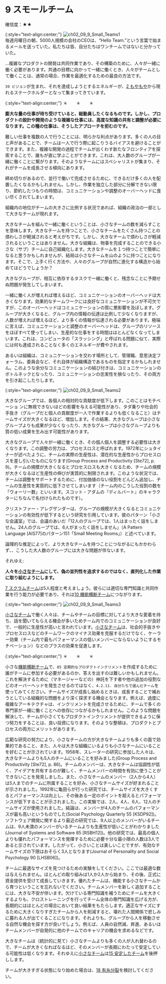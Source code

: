 # 9 スモールチーム

確信度：★★

{:style="text-align:center;"}
![ch02_09_9_Small_Teams1](Images/ch02_09_9_Small_Teams1.png)<br>
毎週月曜日の朝、5000人規模の会社のCEOは、“Hello Team.”という言葉で始まるメールを送っていた。私たちは皆、自分たちはワンチームではないと分かっていた。

...複雑なプロダクトの開発は共同作業であり、その構築のために、人々が一緒に働く必要があります。共通の目標に向かって一緒に働くとき、人々がチームとして働くことは、通常の場合、作業を最適化するための最良の方法です。

`39 ビジョン`​が生まれ、それを達成しようとするエネルギーが、[2 もやもや](ch02_02_2_The_Mist.md)から現れるステークホルダーとなって集まってきています。

{:style="text-align:center;"}
＊　　＊　　＊

**膨大な量の仕事が待ち受けていると、総動員したくなるものです。しかし、プロダクトの設計や開発のような複雑な仕事には、高度な知識の共有と調整が必要になります。この種の仕事は、そうしたアプローチを拒むのです。**

難しい仕事を複数の人で行うことには、明らかな利点があります。多くの人の目と声があることで、チームは一人で行う際に起こりうるバイアスを避けることができます。また、複雑な開発の過程でチームが出くわす新たなフロンティアを探索することで、誰もが直に学ぶことができます。これは、大人数のグループが一緒に働くことに繋がります。そのようなチームにはスペシャリストが集まり、それがチームを成長させる傾向にあります。

締め切りがあるので、並行で働いて完成させるために、できるだけ多くの人を配置したくなるかもしれません。しかし、作業を独立した部分に分解できない限り、節約したつもりの時間は、コミュニケーションや調整のオーバーヘッドに食い尽くされてしまいます。

組織内の地位がチームの大きさに比例する状況であれば、組織の政治の一部として大きなチームが現れます。

大きなチームを組んで一緒に働くということは、小さなチームの数を減らすことを意味します。大きなチームを持つことで、小さなチームをたくさん持つことの煩わしさが軽減されると考えがちです。しかし、大きなチームで煩わしさが軽減されるということはありません。大きな組織は、物事を完成することのできる小さな（サブ）チームに自己組織化します。大きなチームを１つ持つことで簡単になると思うかもしれませんが、結局は小さなチームを山のように持つことになります。そこで、上手く行く方法や、人々のグループが自然に進化する構造から始めてはどうでしょうか？

大きなグループが、相互に依存するタスクで一緒に働くと、残念なことに予期せぬ問題が発生してしまいます。

一緒に働く人が増えれば増えるほど、コミュニケーションのオーバーヘッドは大きくなります。効果的なチームワークには良好なコミュニケーションが不可欠ですが、このオーバーヘッドはコミュニケーションの質に悪影響を及ぼします。グループが大きくなると、グループ内の情報の伝達は比例して少なくなりますが、人数が増えれば増えるほど、より多くの情報が伝達される必要があります。極端に言えば、コミュニケーションと調整のオーバーヘッドは、グループのリソースをほぼすべて使ってしまい、生産的な仕事をする時間はほとんどなくなってしまいます。これは、コンピュータの「スラッシング」と呼ばれる問題に似て、実際には何も達成されることなく多くのエネルギーが費やされます。

あるいは組織は、コミュニケーションを交わす場所として、管理職、意思決定フォーラム、委員会など、それ自体が組織構造であるものを指定するかもしれません。このような余分なコミュニケーションの結び付きは、コミュニケーションのボトルネックとなったり、コミュニケーションの忠実性を損なったり、その両方を引き起こしたりします。

{:style="text-align:center;"}
![ch02_09_9_Small_Teams2](Images/ch02_09_9_Small_Teams2.png)

大きなグループでは、各個人の相対的な貢献度が低下します。このことはモチベーショ ンに無視できないほどの影響を与える可能性があり、タダ乗りや社会的手抜き（グループだと個人の貢献度が一人で作業するよりも低くなること）はチームサイズが大きくなるほど、増加します。その結果、大きなグループは小さなグループよりも成果が少なくなったり、大きなグループは小さなグループよりも質の低い成果を生み出す可能性があります。

大きなグループで人々が一緒に働くとき、その個人個人を調整する必要性は大きくなります。この調整の労力は、プロセスロスと呼ばれます。1972年にシュタイナーが述べたように、チームの実際の生産性は、潜在的な生産性からプロセスロスを差し引いたものになります(Group Process and Productivity [Ste72], p. 9)。チームの規模が大きくなるとプロセスロスも大きくなるため、チームの規模が大きくなるほど生産性の伸びが実質的に制限されます。このような状況では、チームは調整をサポートするために、付加価値のない役割をどんどん追加し、チームの生産性を実質的に低下させてしまいます（チーム内のこうした役割の数を「ウォーリー数」といいます。スコット・アダムの『ディルバート』のキャラクターにちなんで名付けられたものです）。

クリストファー・アレグザンダーは、グループの規模が大きくなるとコミュニケーションの有効性が低下するという研究を引用しています。彼のパターン「小さな会議室」では、会議のあいだ「12人のグループでは、1人はまったく話をしません。24人のグループでは、6人がまったく話をしません」（A Pattern Language [AIS77]のパターン151「Small Meeting Rooms」）と述べています。

論理的な推定によって、より大きなチームを持つことにつながるにもかかわらず、、こうした大人数のグループには大きな問題が伴ないます。

それゆえ:

**人々を[小さなチーム](ch02_09_9_Small_Teams.md)にして、偽の並列性を追求するのではなく、直列化した作業に取り組むようにします。**

[7 スクラムチーム](ch02_07_7_Scrum_Team.md)​は5人程度と考えましょう。彼らには適切な専門知識と共同作業を行う能力が必要であり、それは​[10 機能横断チーム](ch02_10_10_Cross_Functional_Team.md)につながります。

{:style="text-align:center;"}
![ch02_09_9_Small_Teams3](Images/ch02_09_9_Small_Teams3.png)

[小さなチーム](ch02_09_9_Small_Teams.md)で働く人々は、チームやチームの目標に対してより大きな愛着を持ち、話を聞いてもらえる機会が多いためチーム内でのコミュニケーションが良好で、一般的に生産性が高いと言われています。[小さなチーム](ch02_09_9_Small_Teams.md)は、社会的手抜きやプロセスロスなどのチームワークのマイナス効果を克服するだけでなく、ケーラー効果（チーム内で最もパフォーマンスの低いメンバーにならないようにするモチベーション）などのプラスの効果を促進します。

{:style="text-align:center;"}
＊　　＊　　＊

小さな[機能横断チーム](ch02_10_10_Cross_Functional_Team.md)で、​​`85 定期的なプロダクトインクリメント`を作成するために誰がチームに参加する必要があるのか、答えを出すのは難しいかもしれません。これを解決するために（マネージャーなどの）神託を下す者や他の追加の役割などのオーバーヘッドを発生させるのではなく、`4.2.11. 自分たちで選んだチーム`を使ってみてください。チームサイズが成長し始めるときは、成長することで補おうとしている組織的な問題をより深く探求する機会となります。例えば、過度に複雑なアーキテクチャは、インクリメントを完成させるために、チームで多くの専門家が一緒に働くことへの依存につながるかもしれません。このような問題を解決して、チームが小さくてもプロダクトインクリメントが提供できるように保つ努力をすることは、良い投資になります。そのような整頓は、プロダクトとプロセスの両方にメリットがあります。

広範な研究の努力により、小さなチームの方が大きなチームよりも多くの面で効果的であること、また、人々は大きな組織にいるよりも小さなチームにいることを好むことが示されています。1958年、スレーターの研究に参加した人々は、大きなチームよりも5人のチームにいることを好みました(Group Process and Productivity [Ste72], p. 86)。チームのメンバーは、大きなチームは協調性が低く、アイデアを共有するのが難しく、チームメンバーの時間を有効に使うことができないことを発見しました。また、小さなチームのメンバー（2人から4人）は5人までのチームに所属することを好み、小さなチームサイズが好まれることが示されました。1992年に亀田らが行った研究では、チームサイズを大きくするとパフォーマンスは向上し、その後ある一定のポイントを超えるとパフォーマンスが低下することが示されました。この実験では、2人、4人、6人、12人のチームサイズが使用されました。結論は、メンバーが4人のチームのパフォーマンスが最も高いというものでした(Social Psychology Quarterly 55 [KSDP92])。ソフトウェア開発に関するより最近の研究では、9人以上のメンバーがいるチームは、9人未満のメンバーがいるチームよりも生産性が低いことがわかりました(Journal of Systems and Software 85 [RSBH12])。他の研究では、最高の個人よりも優れたパフォーマンスを発揮するために必要十分な最小限の人数は3人であると示されています。したがって、小さいことは美しいことですが、有効なチームサイズの下限はおそらく3人となります(Journal of Personality and Social Psychology 90 [LHSB06])。

チームに最適なサイズを見つけるための実験をしてください。ここでは最適な数は与えられません。ほとんどの取り組みは1人か2人から始まり、その後、正式に資金提供を受けて成長していきます。優れたチームは、機能する小さなチームから育つということを忘れないでください。チームメンバーを新しく追加することには、大きな不安が伴います。欠けている専門知識を補うためにチームを大きくするよりも、クロストレーニングを行ってチーム全体の専門知識を広げる方が、長期的にはほとんどの場合において良い結果をもたらします。適正なサイズにするために大きくなりすぎたチームから人を削減すると、壊れた人間関係で悲しみに暮れる人が出てくることになります。それよりも、グループから人を移動させる自然な機会を探す方が良いでしょう。例えば、人員の自然減、昇進、あるいはチームメンバーが自発的に他のチームでのキャリアの機会を求めるなどです。

大きなチームは（統計的に見て）小さなチームよりも多くの人が入れ替わるので、チームが大きくなればなるほど、そのメンバーが長期にわたって安定している可能性は低くなります。それゆえに[小さなチーム](ch02_09_9_Small_Teams.md)は​[15 安定したチーム](ch02_15_15_Stable_Teams.md)を後押しします。

チームが大きすぎる状態になり始めた場合は、​[18 有糸分裂](ch02_18_18_Mitosis.md)を検討してください。

